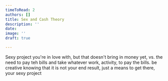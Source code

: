 ```yaml
---
timeToRead: 2
authors: []
title: Sex and Cash Theory
description: ''
date:
image: ''
draft: true

---
```

Sexy project you're in love with, but that doesn't bring in money yet, vs. the need to pay teh bills and take whatever work, activity, to pay the bills. be creative knowing that it is not your end result, just a means to get there, your sexy project
